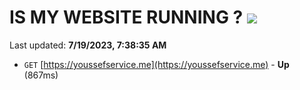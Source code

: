 # IS MY WEBSITE RUNNING ? [![](https://img.shields.io/static/v1?label=Sponsor&message=%E2%9D%A4&logo=GitHub&color=%23fe8e86)](https://github.com/sponsors/<username>)

Last updated: **7/19/2023, 7:38:35 AM**

- `GET` [https://youssefservice.me](https://youssefservice.me) - **Up** (867ms)
